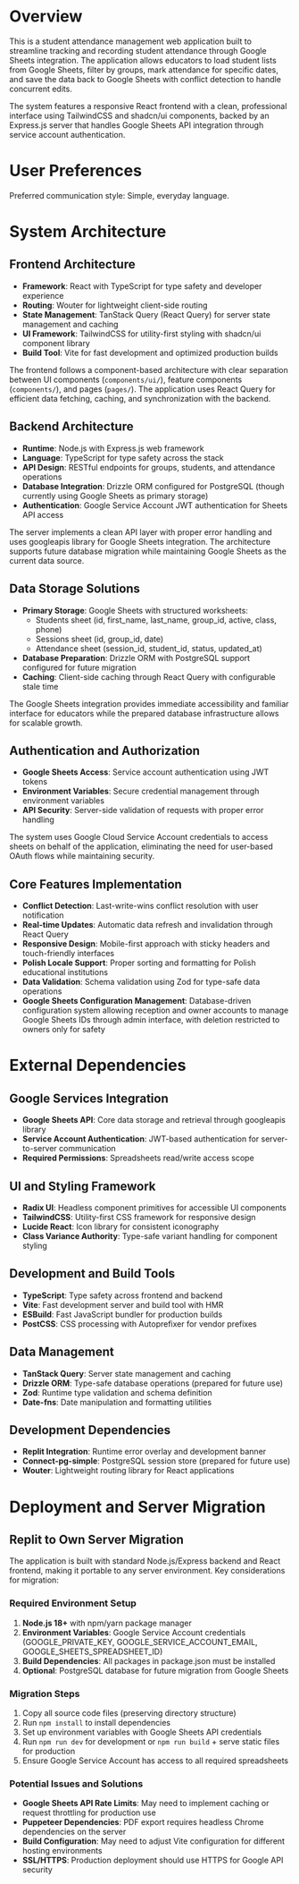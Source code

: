 # Overview

This is a student attendance management web application built to streamline tracking and recording student attendance through Google Sheets integration. The application allows educators to load student lists from Google Sheets, filter by groups, mark attendance for specific dates, and save the data back to Google Sheets with conflict detection to handle concurrent edits.

The system features a responsive React frontend with a clean, professional interface using TailwindCSS and shadcn/ui components, backed by an Express.js server that handles Google Sheets API integration through service account authentication.

# User Preferences

Preferred communication style: Simple, everyday language.

# System Architecture

## Frontend Architecture
- **Framework**: React with TypeScript for type safety and developer experience
- **Routing**: Wouter for lightweight client-side routing
- **State Management**: TanStack Query (React Query) for server state management and caching
- **UI Framework**: TailwindCSS for utility-first styling with shadcn/ui component library
- **Build Tool**: Vite for fast development and optimized production builds

The frontend follows a component-based architecture with clear separation between UI components (`components/ui/`), feature components (`components/`), and pages (`pages/`). The application uses React Query for efficient data fetching, caching, and synchronization with the backend.

## Backend Architecture
- **Runtime**: Node.js with Express.js web framework
- **Language**: TypeScript for type safety across the stack
- **API Design**: RESTful endpoints for groups, students, and attendance operations
- **Database Integration**: Drizzle ORM configured for PostgreSQL (though currently using Google Sheets as primary storage)
- **Authentication**: Google Service Account JWT authentication for Sheets API access

The server implements a clean API layer with proper error handling and uses googleapis library for Google Sheets integration. The architecture supports future database migration while maintaining Google Sheets as the current data source.

## Data Storage Solutions
- **Primary Storage**: Google Sheets with structured worksheets:
  - Students sheet (id, first_name, last_name, group_id, active, class, phone)
  - Sessions sheet (id, group_id, date)
  - Attendance sheet (session_id, student_id, status, updated_at)
- **Database Preparation**: Drizzle ORM with PostgreSQL support configured for future migration
- **Caching**: Client-side caching through React Query with configurable stale time

The Google Sheets integration provides immediate accessibility and familiar interface for educators while the prepared database infrastructure allows for scalable growth.

## Authentication and Authorization
- **Google Sheets Access**: Service account authentication using JWT tokens
- **Environment Variables**: Secure credential management through environment variables
- **API Security**: Server-side validation of requests with proper error handling

The system uses Google Cloud Service Account credentials to access sheets on behalf of the application, eliminating the need for user-based OAuth flows while maintaining security.

## Core Features Implementation
- **Conflict Detection**: Last-write-wins conflict resolution with user notification
- **Real-time Updates**: Automatic data refresh and invalidation through React Query
- **Responsive Design**: Mobile-first approach with sticky headers and touch-friendly interfaces
- **Polish Locale Support**: Proper sorting and formatting for Polish educational institutions
- **Data Validation**: Schema validation using Zod for type-safe data operations
- **Google Sheets Configuration Management**: Database-driven configuration system allowing reception and owner accounts to manage Google Sheets IDs through admin interface, with deletion restricted to owners only for safety

# External Dependencies

## Google Services Integration
- **Google Sheets API**: Core data storage and retrieval through googleapis library
- **Service Account Authentication**: JWT-based authentication for server-to-server communication
- **Required Permissions**: Spreadsheets read/write access scope

## UI and Styling Framework
- **Radix UI**: Headless component primitives for accessible UI components
- **TailwindCSS**: Utility-first CSS framework for responsive design
- **Lucide React**: Icon library for consistent iconography
- **Class Variance Authority**: Type-safe variant handling for component styling

## Development and Build Tools
- **TypeScript**: Type safety across frontend and backend
- **Vite**: Fast development server and build tool with HMR
- **ESBuild**: Fast JavaScript bundler for production builds
- **PostCSS**: CSS processing with Autoprefixer for vendor prefixes

## Data Management
- **TanStack Query**: Server state management and caching
- **Drizzle ORM**: Type-safe database operations (prepared for future use)
- **Zod**: Runtime type validation and schema definition
- **Date-fns**: Date manipulation and formatting utilities

## Development Dependencies
- **Replit Integration**: Runtime error overlay and development banner
- **Connect-pg-simple**: PostgreSQL session store (prepared for future use)
- **Wouter**: Lightweight routing library for React applications

# Deployment and Server Migration

## Replit to Own Server Migration
The application is built with standard Node.js/Express backend and React frontend, making it portable to any server environment. Key considerations for migration:

### Required Environment Setup
1. **Node.js 18+** with npm/yarn package manager
2. **Environment Variables**: Google Service Account credentials (GOOGLE_PRIVATE_KEY, GOOGLE_SERVICE_ACCOUNT_EMAIL, GOOGLE_SHEETS_SPREADSHEET_ID)
3. **Build Dependencies**: All packages in package.json must be installed
4. **Optional**: PostgreSQL database for future migration from Google Sheets

### Migration Steps
1. Copy all source code files (preserving directory structure)
2. Run `npm install` to install dependencies
3. Set up environment variables with Google Sheets API credentials
4. Run `npm run dev` for development or `npm run build` + serve static files for production
5. Ensure Google Service Account has access to all required spreadsheets

### Potential Issues and Solutions
- **Google Sheets API Rate Limits**: May need to implement caching or request throttling for production use
- **Puppeteer Dependencies**: PDF export requires headless Chrome dependencies on the server
- **Build Configuration**: May need to adjust Vite configuration for different hosting environments
- **SSL/HTTPS**: Production deployment should use HTTPS for Google API security